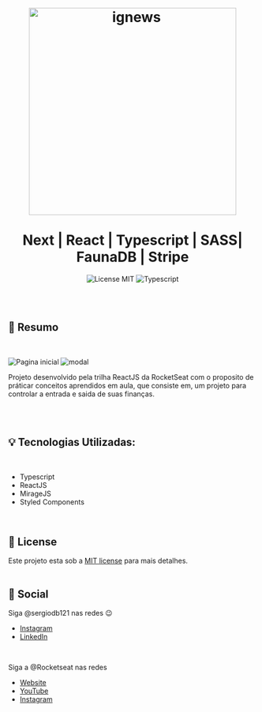 <br />
<br />
<h1 align="center">
  <img alt="ignews" src=".github/assets/logo.svg" width="420px" /> 
  <br />
  <br />
  Next | React | Typescript | SASS| FaunaDB | Stripe  
</h1>

<p align="center">
  <img alt="License MIT" src="https://img.shields.io/badge/License-MIT-%2398C611" />
  <img alt="Typescript" src="https://img.shields.io/badge/Main%20lenguage-Typescript-%232F74C0" /> <br />
</p> 
<br />
<br />

## :bookmark: Resumo
<br />

![Pagina inicial](https://user-images.githubusercontent.com/66697772/152630644-eb0eccfe-8c5a-46b9-961b-f17818a8d8ac.png)
![modal](https://user-images.githubusercontent.com/66697772/152630649-3de6afaa-af52-4e6b-aef2-75484b12b3b5.png)



Projeto desenvolvido pela trilha ReactJS da RocketSeat com o proposito de práticar conceitos aprendidos em aula, que consiste em, um projeto para controlar a entrada e saida de suas finanças.

<br />




<br />

## :bulb: Tecnologias Utilizadas:
<br />

- Typescript
- ReactJS
- MirageJS
- Styled Components


<br />

## :memo: License

Este projeto esta sob a [MIT license](LICENSE) para mais detalhes.
<br />
<br />

## :wave: Social

Siga @sergiodb121 nas redes :wink:
<br />

- [Instagram](https://www.instagram.com/sergiodb121/)
- [LinkedIn](https://www.linkedin.com/in/s%C3%A9rgio-damaceno-botelho-ab9a24184/)

<br />

Siga a @Rocketseat nas redes
<br />

- [Website](https://rocketseat.com.br/)
- [YouTube](https://www.youtube.com/channel/UCSfwM5u0Kce6Cce8_S72olg)
- [Instagram](https://www.instagram.com/rocketseat_oficial/?hl=pt-br)

